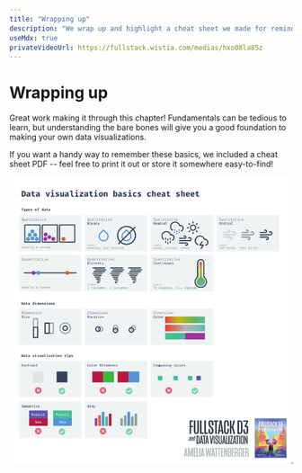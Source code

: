 ```yaml
---
title: "Wrapping up"
description: "We wrap up and highlight a cheat sheet we made for reminding ourselves about everything we learned in this module."
useMdx: true
privateVideoUrl: https://fullstack.wistia.com/medias/hxo08la85z
---
```


# Wrapping up


Great work making it through this chapter! Fundamentals can be tedious to learn, but understanding the bare bones will give you a good foundation to making your own data visualizations.

If you want a handy way to remember these basics, we included a cheat sheet PDF -- feel free to print it out or store it somewhere easy-to-find!

![Cheat sheet](./public/images/7-data-visualization-design/cheat-sheet.png)
